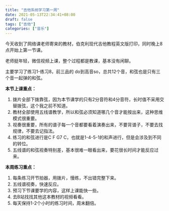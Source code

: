 ```yaml
---
title: "吉他系统学习第一周"
date: 2021-05-13T22:34:41+08:00
draft: false
tags: ["吉他"]
categories: ["音乐"]
---
```


今天收到了网络课老师寄来的教材，伯克利现代吉他教程英文版打印，同时晚上8点开始上第一节课。

老师挺年轻，微信视频上课，整个过程都是教课，基本没有闲聊。

主要学习了练习1-练习8，前三品的 do到高音so，总共12个音，和弦也是只有三个音一起弹的和弦。

**本节上课重点：**

1. 拨片全部下拨靠弦，因为本节课学的只有2分音符和4分音符，长时值不采用交替拨弦，这个我之前不知道。
2. 教材全部使用五线谱教学，所以和弦必须知道哪几个音才能按出来，这种思维模式很重要。
3. 视奏很重要，所有的谱子每一个音都要看着演奏出来，不要背谱子，不要去找规律，不要去记指法。
4. 练习的和弦进行是C F G7 C，也就是1-4-5-1的和声进行，但是会涉及到不同的转位。
5. 五线谱的和弦视奏特别差，基本很难一眼看出来，要花很长时间才能反应过来。

**本周练习重点：**

1. 每条练习开节拍器，用拨片，慢练，不出错完整下来。
2. 五线谱视奏，快速反应。
3. 预习下节课要学的内容，这样上课能快一些。
4. 去B站找找其他这本教材的视频看看。
5. 每天保持1-2个小时的练习时间，周末翻倍。
